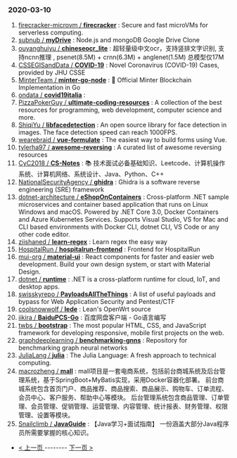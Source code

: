 ### 2020-03-10 
1. [
        firecracker-microvm /
**firecracker**](https://github.com/firecracker-microvm/firecracker) : Secure and fast microVMs for serverless computing.
1. [
        subnub /
**myDrive**](https://github.com/subnub/myDrive) : Node.js and mongoDB Google Drive Clone
1. [
        ouyanghuiyu /
**chineseocr_lite**](https://github.com/ouyanghuiyu/chineseocr_lite) : 超轻量级中文ocr，支持竖排文字识别, 支持ncnn推理 , psenet(8.5M) + crnn(6.3M) + anglenet(1.5M) 总模型仅17M
1. [
        CSSEGISandData /
**COVID-19**](https://github.com/CSSEGISandData/COVID-19) : Novel Coronavirus (COVID-19) Cases, provided by JHU CSSE
1. [
        MinterTeam /
**minter-go-node**](https://github.com/MinterTeam/minter-go-node) : 🚀 Official Minter Blockchain Implementation in Go
1. [
        ondata /
**covid19italia**](https://github.com/ondata/covid19italia) : 
1. [
        PizzaPokerGuy /
**ultimate-coding-resources**](https://github.com/PizzaPokerGuy/ultimate-coding-resources) : A collection of the best resources for programming, web development, computer science and more.
1. [
        ShiqiYu /
**libfacedetection**](https://github.com/ShiqiYu/libfacedetection) : An open source library for face detection in images. The face detection speed can reach 1000FPS.
1. [
        wearebraid /
**vue-formulate**](https://github.com/wearebraid/vue-formulate) : The easiest way to build forms using Vue.
1. [
        tylerha97 /
**awesome-reversing**](https://github.com/tylerha97/awesome-reversing) : A curated list of awesome reversing resources
1. [
        CyC2018 /
**CS-Notes**](https://github.com/CyC2018/CS-Notes) : 📚 技术面试必备基础知识、Leetcode、计算机操作系统、计算机网络、系统设计、Java、Python、C++
1. [
        NationalSecurityAgency /
**ghidra**](https://github.com/NationalSecurityAgency/ghidra) : Ghidra is a software reverse engineering (SRE) framework
1. [
        dotnet-architecture /
**eShopOnContainers**](https://github.com/dotnet-architecture/eShopOnContainers) : Cross-platform .NET sample microservices and container based application that runs on Linux Windows and macOS. Powered by .NET Core 3.0, Docker Containers and Azure Kubernetes Services. Supports Visual Studio, VS for Mac and CLI based environments with Docker CLI, dotnet CLI, VS Code or any other code editor.
1. [
        ziishaned /
**learn-regex**](https://github.com/ziishaned/learn-regex) : Learn regex the easy way
1. [
        HospitalRun /
**hospitalrun-frontend**](https://github.com/HospitalRun/hospitalrun-frontend) : Frontend for HospitalRun
1. [
        mui-org /
**material-ui**](https://github.com/mui-org/material-ui) : React components for faster and easier web development. Build your own design system, or start with Material Design.
1. [
        dotnet /
**runtime**](https://github.com/dotnet/runtime) : .NET is a cross-platform runtime for cloud, IoT, and desktop apps.
1. [
        swisskyrepo /
**PayloadsAllTheThings**](https://github.com/swisskyrepo/PayloadsAllTheThings) : A list of useful payloads and bypass for Web Application Security and Pentest/CTF
1. [
        coolsnowwolf /
**lede**](https://github.com/coolsnowwolf/lede) : Lean's OpenWrt source
1. [
        iikira /
**BaiduPCS-Go**](https://github.com/iikira/BaiduPCS-Go) : 百度网盘客户端 - Go语言编写
1. [
        twbs /
**bootstrap**](https://github.com/twbs/bootstrap) : The most popular HTML, CSS, and JavaScript framework for developing responsive, mobile first projects on the web.
1. [
        graphdeeplearning /
**benchmarking-gnns**](https://github.com/graphdeeplearning/benchmarking-gnns) : Repository for benchmarking graph neural networks
1. [
        JuliaLang /
**julia**](https://github.com/JuliaLang/julia) : The Julia Language: A fresh approach to technical computing.
1. [
        macrozheng /
**mall**](https://github.com/macrozheng/mall) : mall项目是一套电商系统，包括前台商城系统及后台管理系统，基于SpringBoot+MyBatis实现，采用Docker容器化部署。 前台商城系统包含首页门户、商品推荐、商品搜索、商品展示、购物车、订单流程、会员中心、客户服务、帮助中心等模块。 后台管理系统包含商品管理、订单管理、会员管理、促销管理、运营管理、内容管理、统计报表、财务管理、权限管理、设置等模块。
1. [
        Snailclimb /
**JavaGuide**](https://github.com/Snailclimb/JavaGuide) : 【Java学习+面试指南】 一份涵盖大部分Java程序员所需要掌握的核心知识。 

- [ < 上一页 ](https://github.com/able8/github-trending-daily-record/blob/master/2020-03-09.md) -------- [ 下一页 > ](https://github.com/able8/github-trending-daily-record/blob/master/2020-03-11.md)